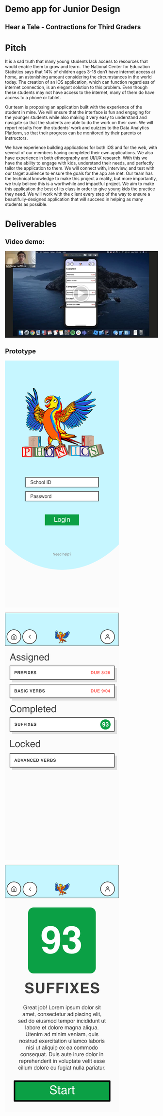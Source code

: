 # Demo app for Junior Design
## Hear a Tale - Contractions for Third Graders


# Pitch
It is a sad truth that many young students lack access to resources that would enable them to
grow and learn. The National Center for Education Statistics says that 14% of children ages 3-18
don’t have internet access at home, an astonishing amount considering the circumstances in the
world today. The creation of an iOS application, which can function regardless of internet
connection, is an elegant solution to this problem. Even though these students may not have
access to the internet, many of them do have access to a phone or tablet.

Our team is proposing an application built with the experience of the student in mine. We will
ensure that the interface is fun and engaging for the younger students while also making it very
easy to understand and navigate so that the students are able to do the work on their own. We
will report results from the students' work and quizzes to the Data Analytics Platform, so that
their progress can be monitored by their parents or instructors.

We have experience building applications for both iOS and for the web, with several of our
members having completed their own applications. We also have experience in both ethnography
and UI/UX research. With this we have the ability to engage with kids, understand their needs,
and perfectly tailor the application to them. We will connect with, interview, and test with our
target audience to ensure the goals for the app are met. Our team has the technical knowledge to
make this project a reality, but more importantly, we truly believe this is a worthwhile and
impactful project. We aim to make this application the best of its class in order to give young
kids the practice they need. We will work with the client every step of the way to ensure a
beautifully-designed application that will succeed in helping as many students as possible.


# Deliverables

## Video demo:
[![Video link](screenshots/video.png)](https://drive.google.com/file/d/1XUSOWtu0Lw_NrAJRyWIrruamMJnMic3u/view "Demo video")

## Prototype
![image](screenshots/main.png)

![image](screenshots/list.png)

![image](screenshots/details.png)
